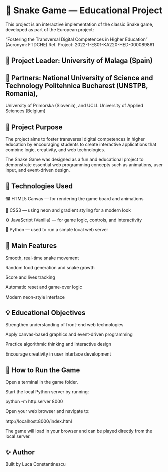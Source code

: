 # 🐍 Snake Game — Educational Project

This project is an interactive implementation of the classic Snake game, developed as part of the European project:

“Fostering the Transversal Digital Competences in Higher Education” (Acronym: FTDCHE)
Ref. Project: 2022-1-ES01-KA220-HED-000089861

## 📘 Project Leader: University of Malaga (Spain)
## 🤝 Partners: National University of Science and Technology Politehnica Bucharest (UNSTPB, Romania),
University of Primorska (Slovenia), and UCLL University of Applied Sciences (Belgium)

## 🎯 Project Purpose

The project aims to foster transversal digital competences in higher education by encouraging students to create interactive applications that combine logic, creativity, and web technologies.

The Snake Game was designed as a fun and educational project to demonstrate essential web programming concepts such as animations, user input, and event-driven design.

## 🧩 Technologies Used

🖼️ HTML5 Canvas — for rendering the game board and animations

🎨 CSS3 — using neon and gradient styling for a modern look

⚙️ JavaScript (Vanilla) — for game logic, controls, and interactivity

🐍 Python — used to run a simple local web server

## 🚀 Main Features

Smooth, real-time snake movement

Random food generation and snake growth

Score and lives tracking

Automatic reset and game-over logic

Modern neon-style interface

## 💡 Educational Objectives

Strengthen understanding of front-end web technologies

Apply canvas-based graphics and event-driven programming

Practice algorithmic thinking and interactive design

Encourage creativity in user interface development

## 🧠 How to Run the Game

Open a terminal in the game folder.

Start the local Python server by running:

python -m http.server 8000


Open your web browser and navigate to:

http://localhost:8000/index.html


The game will load in your browser and can be played directly from the local server.

## ✨ Author

Built by Luca Constantinescu
